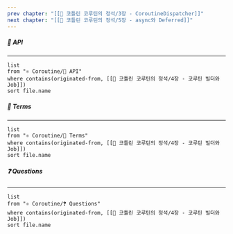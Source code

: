 ```yaml
---
prev chapter: "[[📘 코틀린 코루틴의 정석/3장 - CoroutineDispatcher]]"
next chapter: "[[📘 코틀린 코루틴의 정석/5장 - async와 Deferred]]"
---
```

##### 🔗 API
---
```dataview
list
from "⚛ Coroutine/🔗 API"
where contains(originated-from, [[📘 코틀린 코루틴의 정석/4장 - 코루틴 빌더와 Job]])
sort file.name
```

##### 📔 Terms
---
```dataview
list
from "⚛ Coroutine/📔 Terms"
where contains(originated-from, [[📘 코틀린 코루틴의 정석/4장 - 코루틴 빌더와 Job]])
sort file.name
```

##### ❓ Questions
---
```dataview
list
from "⚛ Coroutine/❓ Questions"
where contains(originated-from, [[📘 코틀린 코루틴의 정석/4장 - 코루틴 빌더와 Job]])
sort file.name
```
